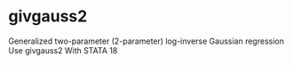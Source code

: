 # givgauss2
Generalized two-parameter (2-parameter) log-inverse Gaussian regression Use givgauss2 With STATA 18
